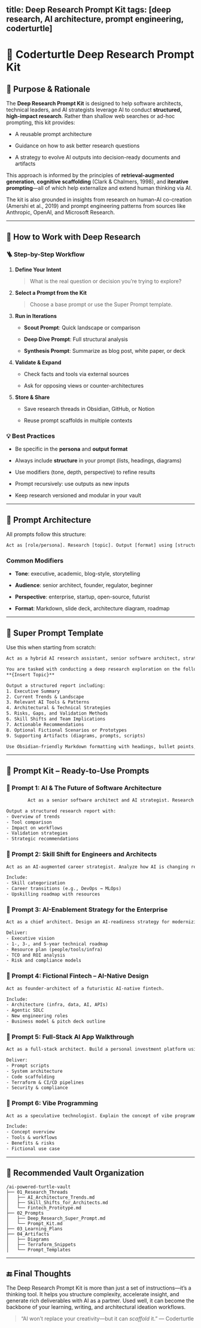 

## title: Deep Research Prompt Kit tags: [deep research, AI architecture, prompt engineering, coderturtle]

# 🧠 Coderturtle Deep Research Prompt Kit

## 🎯 Purpose & Rationale

The **Deep Research Prompt Kit** is designed to help software architects, technical leaders, and AI strategists leverage AI to conduct **structured, high-impact research**. Rather than shallow web searches or ad-hoc prompting, this kit provides:

- A reusable prompt architecture
    
- Guidance on how to ask better research questions
    
- A strategy to evolve AI outputs into decision-ready documents and artifacts
    

This approach is informed by the principles of **retrieval-augmented generation**, **cognitive scaffolding** (Clark & Chalmers, 1998), and **iterative prompting**—all of which help externalize and extend human thinking via AI.

The kit is also grounded in insights from research on human-AI co-creation (Amershi et al., 2019) and prompt engineering patterns from sources like Anthropic, OpenAI, and Microsoft Research.

---

## 📘 How to Work with Deep Research

### 🪜 Step-by-Step Workflow

1. **Define Your Intent**
    
    > What is the real question or decision you’re trying to explore?
    
2. **Select a Prompt from the Kit**
    
    > Choose a base prompt or use the Super Prompt template.
    
3. **Run in Iterations**
    
    - **Scout Prompt**: Quick landscape or comparison
        
    - **Deep Dive Prompt**: Full structural analysis
        
    - **Synthesis Prompt**: Summarize as blog post, white paper, or deck
        
4. **Validate & Expand**
    
    - Check facts and tools via external sources
        
    - Ask for opposing views or counter-architectures
        
5. **Store & Share**
    
    - Save research threads in Obsidian, GitHub, or Notion
        
    - Reuse prompt scaffolds in multiple contexts
        

### 💡 Best Practices

- Be specific in the **persona** and **output format**
    
- Always include **structure** in your prompt (lists, headings, diagrams)
    
- Use modifiers (tone, depth, perspective) to refine results
    
- Prompt recursively: use outputs as new inputs
    
- Keep research versioned and modular in your vault
    

---

## 🧰 Prompt Architecture

All prompts follow this structure:

```txt
Act as [role/persona]. Research [topic]. Output [format] using [structure]. Include [modifiers or extras].
```

### Common Modifiers

- **Tone**: executive, academic, blog-style, storytelling
    
- **Audience**: senior architect, founder, regulator, beginner
    
- **Perspective**: enterprise, startup, open-source, futurist
    
- **Format**: Markdown, slide deck, architecture diagram, roadmap
    

---

## 🧠 Super Prompt Template

Use this when starting from scratch:

```txt
Act as a hybrid AI research assistant, senior software architect, strategic advisor, and futuristic thinker.

You are tasked with conducting a deep research exploration on the following topic:
**{Insert Topic}**

Output a structured report including:
1. Executive Summary
2. Current Trends & Landscape
3. Relevant AI Tools & Patterns
4. Architectural & Technical Strategies
5. Risks, Gaps, and Validation Methods
6. Skill Shifts and Team Implications
7. Actionable Recommendations
8. Optional Fictional Scenarios or Prototypes
9. Supporting Artifacts (diagrams, prompts, scripts)

Use Obsidian-friendly Markdown formatting with headings, bullet points, and collapsible sections.
```

---

## 🧩 Prompt Kit – Ready-to-Use Prompts

### 🔷 Prompt 1: AI & The Future of Software Architecture

```txt
		Act as a senior software architect and AI strategist. Research how AI is transforming the discipline of software architecture, including AI pair programming, code synthesis, and generative design. Include analysis of tools like GitHub Copilot, Cody, Curatorial, CursorAI and ChatGPT.

Output a structured research report with:
- Overview of trends
- Tool comparison
- Impact on workflows
- Validation strategies
- Strategic recommendations
```

### 🔷 Prompt 2: Skill Shift for Engineers and Architects

```txt
Act as an AI-augmented career strategist. Analyze how AI is changing required skill sets for senior architects and engineers. Identify enduring vs. automatable skills and emerging AI-native roles.

Include:
- Skill categorization
- Career transitions (e.g., DevOps → MLOps)
- Upskilling roadmap with resources
```

### 🔷 Prompt 3: AI-Enablement Strategy for the Enterprise

```txt
Act as a chief architect. Design an AI-readiness strategy for modernizing enterprise systems.

Deliver:
- Executive vision
- 1-, 3-, and 5-year technical roadmap
- Resource plan (people/tools/infra)
- TCO and ROI analysis
- Risk and compliance models
```

### 🔷 Prompt 4: Fictional Fintech – AI-Native Design

```txt
Act as founder-architect of a futuristic AI-native fintech.

Include:
- Architecture (infra, data, AI, APIs)
- Agentic SDLC
- New engineering roles
- Business model & pitch deck outline
```

### 🔷 Prompt 5: Full-Stack AI App Walkthrough

```txt
Act as a full-stack architect. Build a personal investment platform using ChatGPT, CursorAI, Supabase, Stripe, and Plaid.

Deliver:
- Prompt scripts
- System architecture
- Code scaffolding
- Terraform & CI/CD pipelines
- Security & compliance
```

### 🔷 Prompt 6: Vibe Programming

```txt
Act as a speculative technologist. Explain the concept of vibe programming where developers specify high-level intent and AI assembles aligned functional systems.

Include:
- Concept overview
- Tools & workflows
- Benefits & risks
- Fictional use case
```

---

## 📁 Recommended Vault Organization

```
/ai-powered-turtle-vault
├── 01_Research_Threads
│   ├── AI_Architecture_Trends.md
│   ├── Skill_Shifts_for_Architects.md
│   └── Fintech_Prototype.md
├── 02_Prompts
│   ├── Deep_Research_Super_Prompt.md
│   └── Prompt_Kit.md
├── 03_Learning_Plans
├── 04_Artifacts
│   ├── Diagrams
│   ├── Terraform_Snippets
│   └── Prompt_Templates
```

---

## 🔚 Final Thoughts

The Deep Research Prompt Kit is more than just a set of instructions—it’s a thinking tool. It helps you structure complexity, accelerate insight, and generate rich deliverables with AI as a partner. Used well, it can become the backbone of your learning, writing, and architectural ideation workflows.

> “AI won’t replace your creativity—but it can _scaffold_ it.” — Coderturtle